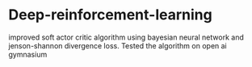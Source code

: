 # Deep-reinforcement-learning

improved soft actor critic algorithm using bayesian neural network and jenson-shannon divergence loss. Tested the algorithm
on open ai gymnasium
